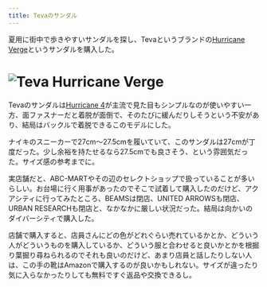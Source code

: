 ```yaml
---
title: Tevaのサンダル
---
```

夏用に街中で歩きやすいサンダルを探し、Tevaというブランドの[Hurricane Verge](https://www.amazon.co.jp/dp/B08B4869SL)というサンダルを購入した。

![](https://lh3.googleusercontent.com/docs/ADP-6oEsrBDCHIa5znuU0Se-BiCdOh4EtsPJg3WHhV8o9rB5C1jwPbcNJYicdgRIbE8jtNFiNQylgiuHVfNr5F6JsNamoBJYNRAeVfgZ7hVluqIdkWX107-qvOaGk4m52_jOROOHRweVbW5yjzkTST8ADS7rrOpSlDwgQfiEJiLmw0tso9jE-TPSjX2w6aT4noGmCCVfNyWpOtV9NsCL20Q8eC8x3T-y_nM1okWU07sZTtkCXsbGReLaS9yQoepfLp6neGx22F2jHs2-YHM_ctBrxT0zKsTgbmCq2ZnTiuR3zvcDoz1AVtsIBYDtOhtSpZ9pJoZLKabUn78aVRBXeHrssLoWf_DJZXnC-CLcFibf7htJyeMUbdRFv4Ac6SSXSvgQOS3NVUqm0OEyV6X46Q_VCa89mVMwv4H2_iaNEkA3hhYWQoMnTlGQPe_opLuWk3cWl9quxs2-JRLVLyt0CxZV7JVsExjEWampdjisFVTLmTzoEU8bikMhLTIBrT4ee2OvF3EQWcApYR35QQufRDPmIt7JTHuC_Rzf7Gh2Qbu3IcqXmITjSnZrzox9X5PO5OFiKyIWto15uq8N48qNNvKfW4PpQhrSL1BdyNgCt56h9BHZ4yiSy3pxpN3dbML4oCMKHiqE4c7d4kCuXhzw2j39J1D4axwsDe7AH7iVWdkaAlJ4MaPTCnE1GXXy5tl4x4F27FEtZs_WrvjrBrM0eHmk42ntwn8BtBNgoxhJq2gRoQzqPk_sq6oyrEdmb20zWn3XPJDFBiA3WB5yY6hJpFwOxgXIrZi1SyjBCN7zr4p6fvWYljwFrynudJQT0TZVsvPj0a3NrKlTFlgRxE1T-FDevK9RLFuzhB4oHDGySbiOu98XsuwI9KxYpbvC3PzH1rxlAYsmitd9Y8apjIwnKGRFsOLO5anN6c9Np5TStOwHHoHK5q0QntPtJ--yR5uKbJH79p2H_fPNCJzl3fh0LzGWVkUNfKnCEtSC6VUApusmeU5YrrYNJNLA7JkcGwjcesxot-bjQ-wKCay11G4IZqzvI_0j7bkb3ie7Ae-GskoePa2mIEvu_5YoyomFRy4hTjHH3ncDmbQuhcfcenn2mi86_92--ZIfjP6ttZYjoVF98bV6fBYdtIGY4QYhCQiEC71LYioxjzSPdj5MjAHVU2KWrnBCDw3Vw0ZBLfJm6_jyWmsDXfatnZiRRYesqEDm9PFvJ0njeseVzZ7gVj1BK5edSytPHpvcsJo5vUQFtuw80bfFjFRC "Teva Hurricane Verge")
=======================================================================================================================================================================================================================================================================================================================================================================================================================================================================================================================================================================================================================================================================================================================================================================================================================================================================================================================================================================================================================================================================================================================================================================================================================================================================================================================================================================================

Tevaのサンダルは[Hurricane 4](https://www.amazon.co.jp/dp/B096RS5PWQ)が主流で見た目もシンプルなのが使いやすい一方、面ファスナーだと着脱が面倒で、そのたびに緩んだりしそうという不安があり、結局はバックルで着脱できるこのモデルにした。

ナイキのスニーカーで27cm～27.5cmを履いていて、このサンダルは27cmが丁度だった。少し余裕を持たせるなら27.5cmでも良さそう、という雰囲気だった。サイズ感の参考までに。

実店舗だと、ABC-MARTやその辺のセレクトショップで扱っていることが多いらしい。お台場に行く用事があったのでそこで試着して購入したのだけど、アクアシティに行ってみたところ、BEAMSは閉店、UNITED ARROWSも閉店、URBAN RESEARCHも閉店と、なかなかに厳しい状況だった。結局は向かいのダイバーシティで購入した。

店舗で購入すると、店員さんにどの色がどれぐらい売れているかとか、どういう人がどういうものを購入しているか、どういう服と合わせると良いかとかを根掘り葉掘り尋ねられるのでそれも良いのだけど、あまり店員と話したりしない人は、この手の靴はAmazonで購入するのが良いかもしれない。サイズが違ったり気に入らなかったりしても無料ですぐ返品や交換できるし。
